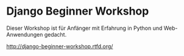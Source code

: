 Django Beginner Workshop
================================

Dieser Workshop ist für Anfänger mit Erfahrung in Python und Web-Anwendungen gedacht. 

http://django-beginner-workshop.rtfd.org/
